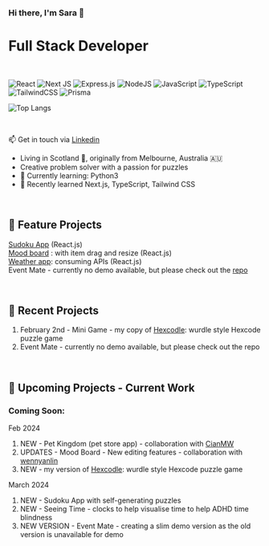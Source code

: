 ### Hi there, I'm Sara 👋
# Full Stack Developer  
<br>

![React](https://img.shields.io/badge/react-%2320232a.svg?style=for-the-badge&logo=react&logoColor=%2361DAFB)  ![Next JS](https://img.shields.io/badge/Next-black?style=for-the-badge&logo=next.js&logoColor=white)
![Express.js](https://img.shields.io/badge/express.js-%23404d59.svg?style=for-the-badge&logo=express&logoColor=%2361DAFB)
![NodeJS](https://img.shields.io/badge/node.js-6DA55F?style=for-the-badge&logo=node.js&logoColor=white)
![JavaScript](https://img.shields.io/badge/javascript-%23323330.svg?style=for-the-badge&logo=javascript&logoColor=%23F7DF1E)
![TypeScript](https://img.shields.io/badge/typescript-%23007ACC.svg?style=for-the-badge&logo=typescript&logoColor=white)
![TailwindCSS](https://img.shields.io/badge/tailwindcss-%2338B2AC.svg?style=for-the-badge&logo=tailwind-css&logoColor=white)
![Prisma](https://img.shields.io/badge/Prisma-3982CE?style=for-the-badge&logo=Prisma&logoColor=white)


![Top Langs](https://github-readme-stats.vercel.app/api/top-langs/?username=SaraDonaldson&layout=compact)


<!--
**SaraDonaldson/SaraDonaldson** is a ✨ _special_ ✨ repository because its `README.md` (this file) appears on your GitHub profile.
[![Sara's GitHub stats](https://github-readme-stats.vercel.app/api?username=SaraDonaldson)](https://github.com/anuraghazra/github-readme-stats)
[![Top Langs](https://github-readme-stats.vercel.app/api/top-langs/?username=SaraDonaldson&layout=donut)](https://github.com/anuraghazra/github-readme-stats)
![Chart.js](https://img.shields.io/badge/chart.js-F5788D.svg?style=for-the-badge&logo=chart.js&logoColor=white)
![MUI](https://img.shields.io/badge/MUI-%230081CB.svg?style=for-the-badge&logo=mui&logoColor=white)
<img align="center" src="https://github-readme-stats.vercel.app/api?username=SaraDonaldson&show_icons=true&theme=radical" />
<img align="center"  src="https://github-readme-stats.vercel.app/api/top-langs/?username=SaraDonaldson&theme=radical&layout=compact" />  
<img align="center" src="https://github-readme-streak-stats.herokuapp.com/?user=SaraDonaldson&theme=radical&hide_border=true&stroke=0000&background=060A0CD0">
<img align="center" src="https://github-readme-stats.vercel.app/api?username=SaraDonaldson&show_icons=true&theme=radical" />
<img align="center"  src="https://github-readme-stats.vercel.app/api/top-langs/?username=SaraDonaldson&theme=radical&layout=compact" />  
<img align="center" src="https://github-readme-streak-stats.herokuapp.com/?user=SaraDonaldson&theme=radical&hide_border=true&stroke=0000&background=060A0CD0">
Here are some ideas to get you started:

- 🔭 I’m currently working on ...
- 🌱 I’m currently learning ...
- 👯 I’m looking to collaborate on ...
- 🤔 I’m looking for help with ...
- 💬 Ask me about ...
- 📫 How to reach me: ...
- 😄 Pronouns: ...
- ⚡ Fun fact: ...
-->

<br>

📫 Get in touch via [Linkedin](https://www.linkedin.com/in/sara-donaldson-developer/)
- Living in Scotland 🏴󠁧󠁢󠁳󠁣󠁴󠁿, originally from Melbourne, Australia 🇦🇺
- Creative problem solver with a passion for puzzles
- 🌱 Currently learning:  Python3
- 🌱 Recently learned Next.js, TypeScript, Tailwind CSS
<br>

## 💼 Feature Projects

[Sudoku App](https://saradonaldson.github.io/portfolio-sudoku/) (React.js)
<br>
[Mood board](https://saradonaldson.github.io/mood-board-demo/) : with item drag and resize (React.js)
<br>
[Weather app](https://saradonaldson.github.io/portfolio-weather/): consuming APIs (React.js)
<br>
Event Mate - currently no demo available, but please check out the [repo](https://github.com/CodeOp-tech/final-project-FS23-EventMate)

<br>

## 🔭 Recent Projects 
1. February 2nd - Mini Game - my copy of [Hexcodle](https://hexcodle.com/archive/149): wurdle style Hexcode puzzle game
2. Event Mate - currently no demo available, but please check out the repo

<br>

## 🔭 Upcoming Projects - Current Work
### Coming Soon:
Feb 2024
1. NEW -  Pet Kingdom (pet store app) - collaboration with [CianMW](https://github.com/CianMW)
2. UPDATES - Mood Board - New editing features - collaboration with [wennyanlin](https://github.com/wennyanlin)
3. NEW - my version of [Hexcodle](https://hexcodle.com/archive/149): wurdle style Hexcode puzzle game

March 2024 
1. NEW -  Sudoku App with self-generating puzzles
2. NEW - Seeing Time - clocks to help visualise time to help ADHD time blindness
3. NEW VERSION - Event Mate - creating a slim demo version as the old version is unavailable for demo




